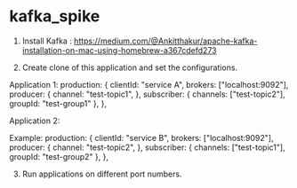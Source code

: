 # kafka_spike

1. Install Kafka : https://medium.com/@Ankitthakur/apache-kafka-installation-on-mac-using-homebrew-a367cdefd273

2. Create clone of this application and set the configurations.
   
  Application 1:
   production: {
    clientId: "service A",
    brokers: ["localhost:9092"],
    producer: {
      channel: "test-topic1",
    },
    subscriber: {
      channels: ["test-topic2"],
      groupId: "test-group1"
    },
  },
   
  Application 2:
   
   Example: 
     production: {
    clientId: "service B",
    brokers: ["localhost:9092"],
    producer: {
      channel: "test-topic2",
    },
    subscriber: {
      channels: ["test-topic1"],
      groupId: "test-group2"
    },
  },
  
3. Run applications on different port numbers.
 
